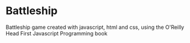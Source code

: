 # Battleship

Battleship game created with javascript, html and css, using the O'Reilly Head First Javascript Programming book
